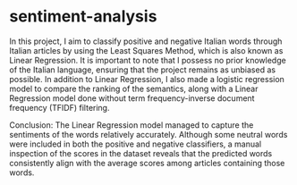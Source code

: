 # sentiment-analysis
In this project, I aim to classify positive and negative Italian words through Italian articles by using the Least Squares Method, which is also known as Linear Regression. It is important to note that I possess no prior knowledge of the Italian language, ensuring that the project remains as unbiased as possible. In addition to Linear Regression, I also made a logistic regression model to compare the ranking of the semantics, along with a Linear Regression model done without term frequency-inverse document frequency (TFIDF) filtering.

Conclusion: The Linear Regression model managed to capture the sentiments of the words relatively accurately. Although some neutral words were included in both the positive and negative classifiers, a manual inspection of the scores in the dataset reveals that the predicted words consistently align with the average scores among articles containing those words.
